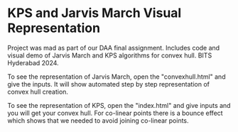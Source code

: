 # KPS and Jarvis March Visual Representation
Project was mad as part of our DAA final assignment. Includes code and visual demo of Jarvis March and KPS algorithms for convex hull. BITS Hyderabad 2024.

To see the representation of Jarvis March, open the "convexhull.html" and give the inputs. It will show automated step by step representation of convex hull creation.

To see the representation of KPS, open the "index.html" and give inputs and you will get your convex hull. For co-linear points there is a bounce effect which shows that we needed to avoid joining co-linear points.
